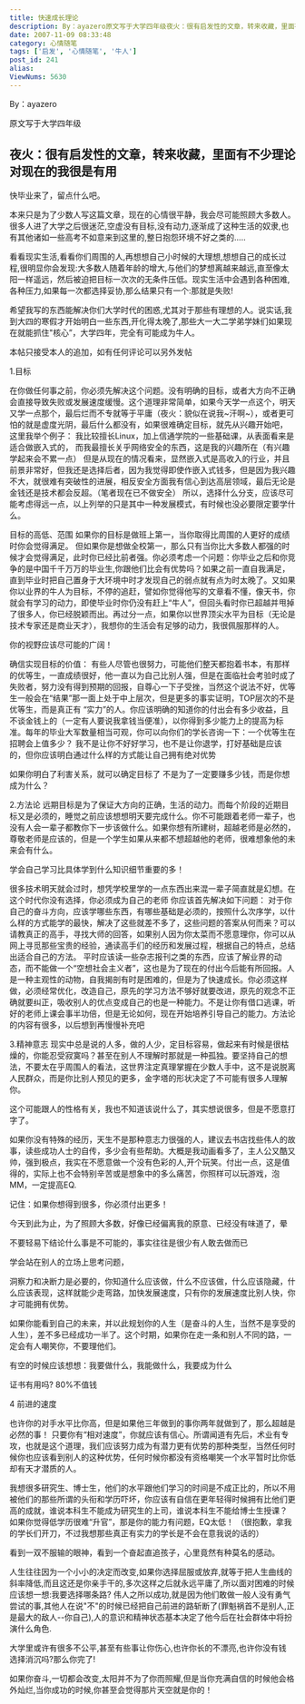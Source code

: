 ```yaml
---
title: 快速成长理论
description: By：ayazero原文写于大学四年级夜火：很有启发性的文章，转来收藏，里面有不少理论对现在的我很是有用-----------------------------------快毕业来了，留点什么吧。本来只是为了少数人写这篇文章，现在的心情很平静，我会尽可能照顾大多数人。很多人进了大学之后很迷茫,空虚没有目标,没有动力,逐渐成了这种生活的奴隶,也有其他诸如一些高考不如意来到这里的,整日抱怨环境不好之类的.....看看现实生活,看看你们周围的人,再想想自己小时候的大理想,想想自己的成长过程,很明显你会发现:大多数人随着年龄的增大,与他们的梦想离越来越远,直至像太阳一样遥远，然后被迫把目标一次次的无条件压低。现实生活中会遇到各种困难,各种压力,如果每一次都选择妥协,那么结果只有一个:那就是失败!
date: 2007-11-09 08:33:48
category: 心情随笔
tags: ['启发', '心情随笔', '牛人']
post_id: 241
alias:
ViewNums: 5630
---
```


By：ayazero

原文写于大学四年级

夜火：很有启发性的文章，转来收藏，里面有不少理论对现在的我很是有用
-----------------------------------
快毕业来了，留点什么吧。

本来只是为了少数人写这篇文章，现在的心情很平静，我会尽可能照顾大多数人。很多人进了大学之后很迷茫,空虚没有目标,没有动力,逐渐成了这种生活的奴隶,也有其他诸如一些高考不如意来到这里的,整日抱怨环境不好之类的.....

看看现实生活,看看你们周围的人,再想想自己小时候的大理想,想想自己的成长过程,很明显你会发现:大多数人随着年龄的增大,与他们的梦想离越来越远,直至像太阳一样遥远，然后被迫把目标一次次的无条件压低。现实生活中会遇到各种困难,各种压力,如果每一次都选择妥协,那么结果只有一个:那就是失败!

希望我写的东西能解决你们大学时代的困惑,尤其对于那些有理想的人。说实话,我到大四的寒假才开始明白一些东西,开化得太晚了,那些大一大二学弟学妹们如果现在就能抓住"核心”，大学四年，完全有可能成为牛人。

本帖只接受本人的追加，如有任何评论可以另外发帖

1.目标

在你做任何事之前，你必须先解决这个问题。没有明确的目标，或者大方向不正确会直接导致失败或发展速度缓慢。这个道理非常简单，如果今天学一点这个，明天又学一点那个，最后烂而不专就等于平庸（夜火：貌似在说我~汗啊~），或者更可怕的就是虚度光阴，最后什么都没有，如果很难确定目标，就先从兴趣开始吧，
这里我举个例子：
我比较擅长Linux，加上信通学院的一些基础课，从表面看来是适合做嵌入式的，
而我最擅长关乎网络安全的东西，这是我的兴趣所在（有兴趣学起来会不累一点）
但是从现在的情况看来，显然嵌入式是高收入的行业，并且前景非常好，但我还是选择后者，因为我觉得即使作嵌入式钱多，但是因为我兴趣不大，就很难有突破性的进展，相反安全方面我有信心到达高层领域，最后无论是金钱还是技术都会反超。（笔者现在已不做安全）
所以，选择什么分支，应该尽可能考虑得远一点，以上列举的只是其中一种发展模式，有时候也没必要限定要学什么。

目标的高低、范围
如果你的目标是做班上第一，当你取得比周围的人更好的成绩时你会觉得满足。
但如果你是想做全校第一，那么只有当你比大多数人都强的时候才会觉得满足，此时你已经比前者强。你必须考虑一个问题：你毕业之后和你竞争的是中国千千万万的毕业生,你跟他们比会有优势吗？如果之前一直自我满足，直到毕业时把自己置身于大环境中时才发现自己的弱点就有点为时太晚了。又如果你以业界的牛人为目标，不停的追赶，譬如你觉得他写的文章看不懂，像天书，你就会有学习的动力，即使毕业时你仍没有赶上“牛人”，但回头看时你已超越并甩掉了很多人，你已经脱颖而出。再过分一点，如果你以世界顶尖水平为目标（无论是技术专家还是商业天才），我想你的生活会有足够的动力，我很佩服那样的人。

你的视野应该尽可能的广阔！

确信实现目标的价值：
有些人尽管也很努力，可能他们整天都抱着书本，有那样的优等生，一直成绩很好，他一直以为自己比别人强，但是在面临社会考验时成了失败者，努力没有得到预期的回报，自尊心一下子受挫，当然这个说法不好，优等生一般会在“结果”那一面上处于中上层次，但是更多的事实证明，TOP层次的不是优等生，而是真正有 “实力”的人。你应该明确的知道你的付出会有多少收益，且不谈金钱上的（一定有人要说我拿钱当便准），以你得到多少能力上的提高为标准。每年的毕业大军数量相当可观，你可以向你们的学长咨询一下：一个优等生在招聘会上值多少？
我不是让你不好好学习，也不是让你退学，打好基础是应该的，但你应该明白通过什么样的方式能让自己拥有绝对优势

如果你明白了利害关系，就可以确定目标了
不是为了一定要赚多少钱，而是你想成为什么？

2.方法论
远期目标是为了保证大方向的正确，生活的动力。而每个阶段的近期目标又是必须的，睡觉之前应该想想明天要完成什么。你不可能跟着老师一辈子，也没有人会一辈子都教你下一步该做什么。如果你想有所建树，超越老师是必然的，尊敬老师是应该的，但是一个学生如果从来都不想超越他的老师，很难想象他的未来会有什么。

学会自己学习比具体学到什么知识细节重要的多！

很多技术明天就会过时，想凭学校里学的一点东西出来混一辈子简直就是幻想。在这个时代你没有选择，你必须成为自己的老师
你应该首先解决如下问题：
对于你自己的奋斗方向，应该学哪些东西，有哪些基础是必须的，按照什么次序学，以什么样的方式能学的最快，解决了这些就差不多了，这些问题的答案从何而来？可以请教真正的高手，寻找大师的回答，如果别人因为你太菜而不愿意理你，你可以从网上寻觅那些宝贵的经验，通读高手们的经历和发展过程，根据自己的特点，总结出适合自己的方法。
平时应该读一些杂志报刊之类的东西，应该了解业界的动态，而不能做一个“空想社会主义者”，这也是为了现在的付出今后能有所回报。人是一种主观性的动物，自我揭剖有时是困难的，但是为了快速成长。你必须这样做，必须经常优化，改造自己，原先的学习方法不够好就要改进，原先的观念不正确就要纠正，吸收别人的优点变成自己的也是一种能力。不是让你有借口逃课，听好的老师上课会事半功倍，但是无论如何，现在开始培养引导自己的能力。方法论的内容有很多，以后想到再慢慢补充吧

3.精神意志
现实中总是说的人多，做的人少，定目标容易，做起来有时候是很枯燥的，你能忍受寂寞吗？甚至在别人不理解时那就是一种孤独。要坚持自己的想法，不要太在乎周围人的看法，这世界注定真理掌握在少数人手中，这不是说脱离人民群众，而是你比别人预见的更多，金字塔的形状决定了不可能有很多人理解你。

这个可能跟人的性格有关，我也不知道该说什么了，其实想说很多，但是不愿意打字了。

如果你没有特殊的经历，天生不是那种意志力很强的人，建议去书店找些伟人的故事，读些成功人士的自传，多少会有些帮助。大概是我动画看多了，主人公又酷又帅，强到极点，我实在不愿意做一个没有色彩的人,开个玩笑。付出一点，这是值得的，实际上也不会特别辛苦或是想象中的多么痛苦，你照样可以玩游戏，泡 MM，一定提高EQ.

记住：如果你想得到很多，你必须付出更多！

今天到此为止，为了照顾大多数，好像已经偏离我的原意、已经没有味道了，晕

不要轻易下结论什么事是不可能的，事实往往是很少有人敢去做而已

学会站在别人的立场上思考问题，

洞察力和决断力是必要的，你知道什么应该做，什么不应该做，什么应该隐藏，什么应该表现，这样就能少走弯路，加快发展速度，只有你的发展速度比别人快，你才可能拥有优势。

如果你能看到自己的未来，并以此规划你的人生（是奋斗的人生，当然不是享受的人生），差不多已经成功一半了。这个时期，如果你在走一条和别人不同的路，一定会有人嘲笑你，不要理他们。

有空的时候应该想想：我要做什么，我能做什么，我要成为什么

证书有用吗? 80%不值钱

4 前进的速度

也许你的对手水平比你高，但是如果他三年做到的事你两年就做到了，那么超越是必然的事！
只要你有“相对速度”，你就应该有信心。所谓闻道有先后，术业有专攻，也就是这个道理，我们应该努力成为有潜力更有优势的那种类型，当然任何时候你也应该看到别人的这种优势，任何时候你都没有资格嘲笑一个水平暂时比你低却有天才潜质的人。

我想很多研究生、博士生，他们的水平跟他们学习的时间是不成正比的，所以不用被他们的那些所谓的头衔和学历吓坏，你应该有自信在更年轻得时候拥有比他们更高的成就，谁说本科生不能成为研究生的上司，谁说本科生不能给博士生授课？
如果你觉得低学历很难“升官”，那是你的能力有问题，EQ太低！
（很抱歉，拿我的学长们开刀，不过我想那些真正有实力的学长是不会在意我说的话的）

看到一双不服输的眼神，看到一个奋起直追孩子，心里竟然有种莫名的感动。

人生往往因为一个小小的决定而改变,如果你选择屈服或放弃,就等于把人生曲线的斜率降低,而且这还是你亲手干的,多次这样之后就永远平庸了,所以面对困难的时候应该想一想:我要选择哪条路?
伟人之所以成功,就是因为他们敢做一般人没有勇气尝试的事,其他人在说"不"的时候已经把自己前进的路斩断了(罪魁祸首不是别人,正是最大的敌人--你自己),人的意识和精神状态基本决定了他今后在社会群体中将扮演什么角色.

大学里或许有很多不公平,甚至有些事让你伤心,也许你长的不漂亮,也许你没有钱
选择消沉吗?那么你完了!

如果你奋斗,一切都会改变,太阳并不为了你而照耀,但是当你充满自信的时候他会格外灿烂,当你成功的时候,你甚至会觉得那片天空就是你的！


